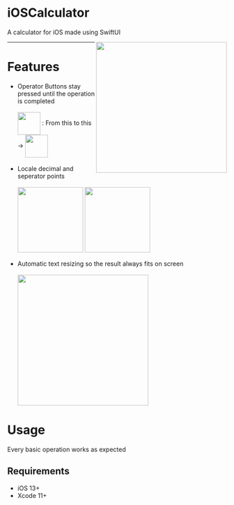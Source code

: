 # iOSCalculator
A calculator for iOS made using SwiftUI

<img align="right" src="https://user-images.githubusercontent.com/70406237/91624737-92831e00-e9aa-11ea-9689-c50d58827d0a.png" width="300" />

___
# Features
<ul>
  <li>Operator Buttons stay pressed until the operation is completed</li>
  <br>
  <im>
        <img align="center" width="52" src="https://user-images.githubusercontent.com/70406237/91623312-a414f780-e9a3-11ea-9dbe-bee43c897c7d.png">
        : From this to this ->
        <img align="center" width="52" src="https://user-images.githubusercontent.com/70406237/91623314-a5462480-e9a3-11ea-9b7a-86e3ca59409b.png">
  </im>
  <br><br>
  <li>Locale decimal and seperator points</li>
  <br>
  <im>


  <img align="center" width="150" src="https://user-images.githubusercontent.com/70406237/91623534-81cfa980-e9a4-11ea-98b4-d856b96d82b0.png">

  <img align="center" width="150" src="https://user-images.githubusercontent.com/70406237/91623537-8300d680-e9a4-11ea-980b-302055e8acc8.png">

  
  </im>
  <br><br>
  <li>Automatic text resizing so the result always fits on screen</li>
  <br>
  <img align="center" width="300" src="https://user-images.githubusercontent.com/70406237/91624082-ff94b480-e9a6-11ea-93e6-258b5d9d0a05.gif">
</ul>

# Usage
Every basic operation works as expected

## Requirements

* iOS 13+
* Xcode 11+
